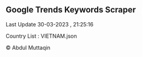 

## Google Trends Keywords Scraper 
 
Last Update 30-03-2023 , 21:25:16

Country List :
VIETNAM.json



© Abdul Muttaqin 
